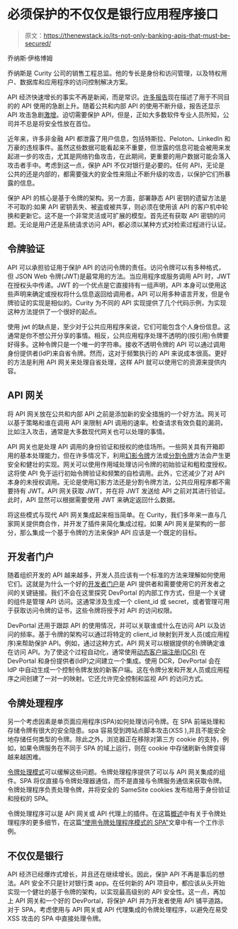 # 必须保护的不仅仅是银行应用程序接口

> 原文：<https://thenewstack.io/its-not-only-banking-apis-that-must-be-secured/>

乔纳斯·伊格博姆

乔纳斯是 Curity 公司的销售工程总监。他的专长是身份和访问管理，以及特权用户、数据库和应用程序的访问控制解决方案。

API 经济快速增长的事实不再是新闻，而是常识。[许多报告](https://nordicapis.com/20-impressive-api-economy-statistics/)现在描述了用于不同目的的 API 使用的急剧上升。随着公共和内部 API 的使用不断升级，报告还显示 API 攻击急剧[激增](https://nordicapis.com/api-abuse-on-the-rise-why-should-organizations-be-worried/)。迫切需要保护 API，但是，正如大多数软件专业人员所知，公司并不总是将安全性放在首位。

近年来，许多非金融 API 都泄露了用户信息，包括特斯拉、Peloton、LinkedIn 和万豪的违规事件。虽然这些数据可能看起来不重要，但泄露的信息可能会被用来发起进一步的攻击，尤其是网络钓鱼攻击，在此期间，更重要的用户数据可能会落入攻击者手中。考虑到这一点，保护 API 不仅对银行是必要的。任何 API，无论是公共的还是内部的，都需要强大的安全性来阻止不断升级的攻击，以保护它们所暴露的信息。

保护 API 的核心是基于令牌的架构。另一方面，部署静态 API 密钥的遗留方法是不可取的:如果 API 密钥丢失、被盗或被共享，则必须在使用该 API 的客户机中轮换和更新它。这不是一个非常灵活或可扩展的模型。首先还有获取 API 密钥的问题。无论是用户还是系统请求访问 API，都必须以某种方式对检索过程进行认证。

## 令牌验证

API 可以承担验证用于保护 API 的访问令牌的责任。访问令牌可以有多种格式，但 JSON Web 令牌(JWT)是最常用的方法。当应用程序或服务调用 API 时，JWT 在授权头中传递。JWT 的一个优点是它直接持有一组声明，API 本身可以使用这些声明来确定或授权将什么信息返回给调用者。API 可以用多种语言开发，但是令牌验证的实现是相似的。Curity 为不同的 API 实现提供了几个代码示例，为实现这种方法提供了一个很好的起点。

使用 jwt 的缺点是，至少对于公共应用程序来说，它们可能包含个人身份信息。这通常是你不想公开分享的事情。相反，公共应用程序处理不透明的(按引用)令牌要好得多。这种令牌只是一个唯一的字符串。接收不透明令牌的 API 可以通过调用身份提供者(IdP)来自省令牌。然而，这对于频繁执行的 API 来说成本很高。更好的方法是利用 API 网关来处理自省处理，这样 API 就可以使用它的资源来提供内容。

## API 网关

将 API 网关放在公共和内部 API 之前是添加新的安全措施的一个好方法。网关可以基于策略和谁在调用 API 来限制 API 调用的速率。检查请求有效负载的漏洞，比如注入攻击，通常是大多数现代网关也可以处理的事情。

API 网关也是处理 API 调用的身份验证和授权的绝佳场所。一些网关具有开箱即用的基本处理能力，但在许多情况下，利用[幻影令牌](https://curity.io/resources/learn/introspect-with-phantom-token/)方法或[分割令牌](https://curity.io/resources/learn/split-token-pattern/)方法会产生更安全和健壮的实现。网关可以使用作用域处理访问令牌的初始验证和粗粒度授权。这将使 API 免于运行初始令牌验证和频繁的自检调用。此外，它还减少了对 API 本身的未授权调用。无论是使用幻影方法还是分割令牌方法，公共应用程序都不需要持有 JWT。API 网关获取 JWT，并在将 JWT 发送给 API 之前对其进行验证。此时，API 显然可以根据需要使用 JWT 来确定返回什么数据。

将这些模式与现代 API 网关集成起来相当简单。在 Curity，我们多年来一直与几家网关提供商合作，并开发了插件来简化集成过程。如果 API 网关是架构的一部分，那么集成一个基于令牌的方法来保护 API 应该是一个既定的目标。

## 开发者门户

随着组织开发的 API 越来越多，开发人员应该有一个标准的方法来理解如何使用它们。这就是为什么一个好的[开发者门户](https://nordicapis.com/6-examples-of-great-developer-portals/)是 API 提供者和需要使用它的开发者之间的关键链接。我们不会在这里探究 DevPortal 的内部工作方式，但是一个关键的组件是管理 API 访问。这通常涉及生成一个 client_id 或 secret，或者管理可用于获取访问令牌的证书，这些令牌将授予对 API 的访问权限。

DevPortal 还用于跟踪 API 的使用情况，并可以关联谁或什么在访问 API 以及访问的频率。基于令牌的架构可以通过将特定的 client_id 映射到开发人员(或应用程序)来帮助保护 API。例如，通过这种方式，API 网关可以根据提供的令牌确定谁在访问 API。为了使这个过程自动化，通常使用[动态客户端注册(DCR)](https://curity.io/resources/learn/openid-connect-understanding-dcr/) 在 DevPortal 和身份提供者(IdP)之间建立一个集成。使用 DCR，DevPortal 会在 IdP 中自动生成一个控制令牌发放的新客户端。这在令牌分发和开发人员或应用程序之间创建了一对一的映射。它还允许完全控制和监视 API 的访问方式。

## 令牌处理程序

另一个考虑因素是单页面应用程序(SPA)如何处理访问令牌。在 SPA 前端处理和存储令牌有很大的安全隐患。spa 容易受到跨站点脚本攻击(XSS ),并且不能安全地存储任何类型的令牌。除此之外，浏览器正在移除对第三方 cookie 的支持，例如，如果令牌服务在不同于 SPA 的域上运行，则在 cookie 中存储刷新令牌变得越来越困难。

[令牌处理模式](https://curity.io/resources/learn/the-token-handler-pattern/)可以缓解这些问题。令牌处理程序提供了可以与 API 网关集成的组件。SPA 将仅直接与令牌处理器通信，而不是直接与令牌服务通信来获取令牌。令牌处理程序负责处理令牌，并将安全的 SameSite cookies 发布给用于身份验证和授权的 SPA。

令牌处理程序可以是 API 网关或 API 代理上的插件。在这篇[概述](https://curity.io/resources/learn/token-handler-overview/)中有关于令牌处理程序的更多细节，在这篇[“使用令牌处理程序模式的 SPA”](https://curity.io/resources/learn/token-handler-spa-example/)文章中有一个工作示例。

## 不仅仅是银行

API 经济已经爆炸式增长，并且还在继续增长。因此，保护 API 不再是事后的想法。API 安全不只是针对银行类 app。在任何新的 API 项目中，都应该从头开始实现一个健壮的基于令牌的架构，以实现最高级别的 API 安全性。这一点，再加上 API 网关和一个好的 DevPortal，将保护 API 并为开发者使用 API 铺平道路。对于 SPA，考虑使用与 API 网关或 API 代理集成的令牌处理程序，以避免在易受 XSS 攻击的 SPA 中直接处理令牌。

<svg xmlns:xlink="http://www.w3.org/1999/xlink" viewBox="0 0 68 31" version="1.1"><title>Group</title> <desc>Created with Sketch.</desc></svg>